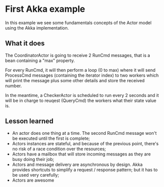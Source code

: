# First Akka example
In this example we see some fundamentals concepts of the Actor model using the Akka implementation.

## What it does
The CoordinatorActor is going to receive 2 RunCmd messages, that is a bean containing a "max" property.

For every RunCmd, it will then perform a loop (0 to max) where it will send ProcessCmd messages
(containing the iterator index) to two workers which will print the message plus some other
details and store the received number.

In the meantime, a CheckerActor is scheduled to run every 2 seconds and it will be in charge to reuqest (QueryCmd) the
workers what their state value is.

## Lesson learned
* An actor does one thing at a time. The second RunCmd message won't be executed until the first is complete;
* Actors instances are stateful, and because of the previous point, there's no risk of a race condition over the resources;
* Actors have a mailbox that will store incoming messages as they are busy doing their job;
* Actors and message delivery are asynchronous by design. Akka provides shortcuts to simplify a request / response pattern;
but it has to be used very carefully;
* Actors are awesome